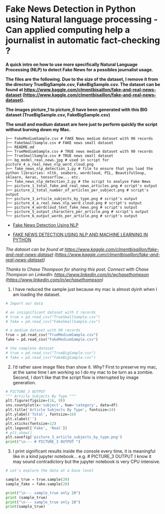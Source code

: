 # Fake News Detection in Python using Natural language processing - Can applied computing help a journalist in automatic fact-checking ?

**A quick intro on how to use more specifically Natural Language Processing (NLP) to detect Fake News for a possibles journalist usage.**


**The files are the following. Due to the size of the dataset, I remove it from the directory TrueBigSample.csv, FakeBigSample.csv. The dataset can be found at https://www.kaggle.com/clmentbisaillon/fake-and-real-news-dataset (https://www.kaggle.com/clmentbisaillon/fake-and-real-news-dataset).**

**The images picture_1 to picture_6 have been generated with this BIG dataset (TrueBigSample.csv, FakeBigSample.csv)**

**The small and medium dataset are here just to perform quickly the script without burning down my Mac.**


```
├── FakeMediumSample.csv # FAKE News medium dataset with 90 records
├── FakeSmallSample.csv # FAKE news small dataset
├── README.md
├── TrueMediumSample.csv # TRUE news medium dataset with 90 records
├── TrueSmallSample.csv # TRUE news small dataset
├── bg_model_real_news.jpg # used in script for picture_4_a_real_news_nlp_word_cloud.png
├── fake_news_nlp_detection_1.py # file to ensure that you load the python librairies: nltk, seaborn, wordcloud, PIL, BeautifulSoup, sklearn, keras, tensorflow... etc.
├── fake_news_nlp_detection_2.py # the script to analyse Fake News
├── picture_1_total_fake_and_real_news_articles.png # script's output
├── picture_2_total_number_of_articles_per_subject.png # script's output
├── picture_3_article_subjects_by_type.png # script's output
├── picture_4_a_real_news_nlp_word_cloud.png # script's output
├── picture_4_wordcloud_text_fake_news.png # script's output
├── picture_5_output_characters_per_article.png # script's output
└── picture_6_output_words_per_article.png # script's output
```

- [Fake News Detection Using NLP](https://medium.com/swlh/fake-news-detection-using-nlp-e744a6909276)

- [FAKE NEWS DETECTION USING NLP AND MACHINE LEARNING IN PYTHON](https://wisdomml.com/fake-news-detection-using-nlp-and-machine-learning/)


*The dataset can be found at https://www.kaggle.com/clmentbisaillon/fake-and-real-news-dataset (https://www.kaggle.com/clmentbisaillon/fake-and-real-news-dataset)*


*Thanks to Chase Thompson for sharing this post. Connect with Chase Thompson on LinkedIn: https://www.linkedin.com/in/wchasethompson (https://www.linkedin.com/in/wchasethompson)*



1. I have reduced the sample just because my mac is almost dyinh when I am loading the dataset.
```python
# Import our data

# an insignificant dataset with 3 records
# true = pd.read_csv("TrueSmallSample.csv")
# fake = pd.read_csv("FakeSmallSample.csv")

# a medium dataset with 90 records
true = pd.read_csv("TrueMediumSample.csv")
fake = pd.read_csv("FakeMediumSample.csv")

# the complete dataset
# true = pd.read_csv("TrueBigSample.csv")
# fake = pd.read_csv("FakeBigSample.csv")
```


2. I’d rather save image files than show it. Why? First to preserve my mac, at the same time I am working so I do my mac to be turn as a zombie. Second, I don’t like that the script flow is interrupted by image generation.
```python
# PICTURE_3 OUTPUT
""" Article Subjects By Type """
plt.figure(figsize=(16, 9))
sns.countplot(x='subject', hue='category', data=df)
plt.title('Article Subjects By Type', fontsize=24)
plt.ylabel('Total', fontsize=16)
plt.xlabel('')
plt.xticks(fontsize=12)
plt.legend(['Fake', 'Real'])
# plt.show()
plt.savefig('picture_3_article_subjects_by_type.png')
print("\n--- # PICTURE_3 OUTPUT ")
```

3. I print significant results inside the console every time, it is meaningful like in a kind jupyter notebook... e.g. # PICTURE_3 OUTPUT I know it may sound contradictory but the jupyter notebook is very CPU intensive. 
```python
# Let's explore the data at a base level

sample_true = true.sample(20)
sample_fake = fake.sample(20)

print("\n--- sample_true only 20")
print (sample_true)
print("\n--- sample_true only 20")
print(sample_true)
```


